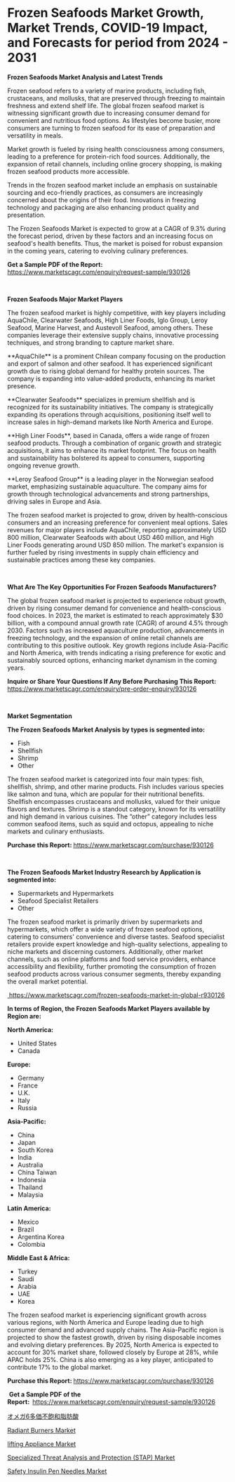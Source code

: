 <p><h1>Frozen Seafoods Market Growth, Market Trends, COVID-19 Impact, and Forecasts for period from 2024 - 2031</h1></p><p><strong>Frozen Seafoods Market Analysis and Latest Trends</strong></p>
<p><p>Frozen seafood refers to a variety of marine products, including fish, crustaceans, and mollusks, that are preserved through freezing to maintain freshness and extend shelf life. The global frozen seafood market is witnessing significant growth due to increasing consumer demand for convenient and nutritious food options. As lifestyles become busier, more consumers are turning to frozen seafood for its ease of preparation and versatility in meals. </p><p>Market growth is fueled by rising health consciousness among consumers, leading to a preference for protein-rich food sources. Additionally, the expansion of retail channels, including online grocery shopping, is making frozen seafood products more accessible. </p><p>Trends in the frozen seafood market include an emphasis on sustainable sourcing and eco-friendly practices, as consumers are increasingly concerned about the origins of their food. Innovations in freezing technology and packaging are also enhancing product quality and presentation. </p><p>The Frozen Seafoods Market is expected to grow at a CAGR of 9.3% during the forecast period, driven by these factors and an increasing focus on seafood's health benefits. Thus, the market is poised for robust expansion in the coming years, catering to evolving culinary preferences.</p></p>
<p><strong>Get a Sample PDF of the Report:&nbsp;</strong> <a href="https://www.marketscagr.com/enquiry/request-sample/930126">https://www.marketscagr.com/enquiry/request-sample/930126</a></p>
<p>&nbsp;</p>
<p><strong>Frozen Seafoods Major Market Players</strong></p>
<p><p>The frozen seafood market is highly competitive, with key players including AquaChile, Clearwater Seafoods, High Liner Foods, Iglo Group, Leroy Seafood, Marine Harvest, and Austevoll Seafood, among others. These companies leverage their extensive supply chains, innovative processing techniques, and strong branding to capture market share.</p><p>**AquaChile** is a prominent Chilean company focusing on the production and export of salmon and other seafood. It has experienced significant growth due to rising global demand for healthy protein sources. The company is expanding into value-added products, enhancing its market presence.</p><p>**Clearwater Seafoods** specializes in premium shellfish and is recognized for its sustainability initiatives. The company is strategically expanding its operations through acquisitions, positioning itself well to increase sales in high-demand markets like North America and Europe.</p><p>**High Liner Foods**, based in Canada, offers a wide range of frozen seafood products. Through a combination of organic growth and strategic acquisitions, it aims to enhance its market footprint. The focus on health and sustainability has bolstered its appeal to consumers, supporting ongoing revenue growth.</p><p>**Leroy Seafood Group** is a leading player in the Norwegian seafood market, emphasizing sustainable aquaculture. The company aims for growth through technological advancements and strong partnerships, driving sales in Europe and Asia.</p><p>The frozen seafood market is projected to grow, driven by health-conscious consumers and an increasing preference for convenient meal options. Sales revenues for major players include AquaChile, reporting approximately USD 800 million, Clearwater Seafoods with about USD 460 million, and High Liner Foods generating around USD 850 million. The market's expansion is further fueled by rising investments in supply chain efficiency and sustainable practices among these key companies.</p></p>
<p>&nbsp;</p>
<p><strong>What Are The Key Opportunities For Frozen Seafoods Manufacturers?</strong></p>
<p><p>The global frozen seafood market is projected to experience robust growth, driven by rising consumer demand for convenience and health-conscious food choices. In 2023, the market is estimated to reach approximately $30 billion, with a compound annual growth rate (CAGR) of around 4.5% through 2030. Factors such as increased aquaculture production, advancements in freezing technology, and the expansion of online retail channels are contributing to this positive outlook. Key growth regions include Asia-Pacific and North America, with trends indicating a rising preference for exotic and sustainably sourced options, enhancing market dynamism in the coming years.</p></p>
<p><strong>Inquire or Share Your Questions If Any Before Purchasing This Report:</strong> <a href="https://www.marketscagr.com/enquiry/pre-order-enquiry/930126">https://www.marketscagr.com/enquiry/pre-order-enquiry/930126</a></p>
<p>&nbsp;</p>
<p><strong>Market Segmentation</strong></p>
<p><strong>The Frozen Seafoods Market Analysis by types is segmented into:</strong></p>
<p><ul><li>Fish</li><li>Shellfish</li><li>Shrimp</li><li>Other</li></ul></p>
<p><p>The frozen seafood market is categorized into four main types: fish, shellfish, shrimp, and other marine products. Fish includes various species like salmon and tuna, which are popular for their nutritional benefits. Shellfish encompasses crustaceans and mollusks, valued for their unique flavors and textures. Shrimp is a standout category, known for its versatility and high demand in various cuisines. The “other” category includes less common seafood items, such as squid and octopus, appealing to niche markets and culinary enthusiasts.</p></p>
<p><strong>Purchase this Report:&nbsp;</strong><a href="https://www.marketscagr.com/purchase/930126">https://www.marketscagr.com/purchase/930126</a></p>
<p>&nbsp;</p>
<p><strong>The Frozen Seafoods Market Industry Research by Application is segmented into:</strong></p>
<p><ul><li>Supermarkets and Hypermarkets</li><li>Seafood Specialist Retailers</li><li>Other</li></ul></p>
<p><p>The frozen seafood market is primarily driven by supermarkets and hypermarkets, which offer a wide variety of frozen seafood options, catering to consumers' convenience and diverse tastes. Seafood specialist retailers provide expert knowledge and high-quality selections, appealing to niche markets and discerning customers. Additionally, other market channels, such as online platforms and food service providers, enhance accessibility and flexibility, further promoting the consumption of frozen seafood products across various consumer segments, thereby expanding the overall market potential.</p></p>
<p><a href="https://www.marketscagr.com/frozen-seafoods-market-in-global-r930126">&nbsp;https://www.marketscagr.com/frozen-seafoods-market-in-global-r930126</a></p>
<p><strong>In terms of Region, the Frozen Seafoods Market Players available by Region are:</strong></p>
<p>
    <p> <strong> North America: </strong>
        <ul>
            <li>United States</li>
            <li>Canada</li>
        </ul>
        </p> 
    <p> <strong> Europe: </strong>
        <ul>
            <li>Germany</li>
            <li>France</li>
            <li>U.K.</li>
            <li>Italy</li>
            <li>Russia</li>
        </ul>
        </p> 
    <p> <strong> Asia-Pacific: </strong>
        <ul>
            <li>China</li>
            <li>Japan</li>
            <li>South Korea</li>
            <li>India</li>
            <li>Australia</li>
            <li>China Taiwan</li>
            <li>Indonesia</li>
            <li>Thailand</li>
            <li>Malaysia</li>
        </ul>
        </p> 
    <p> <strong> Latin America: </strong>
        <ul>
            <li>Mexico</li>
            <li>Brazil</li>
            <li>Argentina Korea</li>
            <li>Colombia</li>
        </ul>
        </p> 
    <p> <strong> Middle East & Africa: </strong>
        <ul>
            <li>Turkey</li>
            <li>Saudi</li>
            <li>Arabia</li>
            <li>UAE</li>
            <li>Korea</li>
        </ul>
    </p>
    </p>
<p><p>The frozen seafood market is experiencing significant growth across various regions, with North America and Europe leading due to high consumer demand and advanced supply chains. The Asia-Pacific region is projected to show the fastest growth, driven by rising disposable incomes and evolving dietary preferences. By 2025, North America is expected to account for 30% market share, followed closely by Europe at 28%, while APAC holds 25%. China is also emerging as a key player, anticipated to contribute 17% to the global market.</p></p>
<p><strong>Purchase this Report: </strong><a href="https://www.marketscagr.com/purchase/930126">https://www.marketscagr.com/purchase/930126</a></p>
<p>&nbsp;<strong>Get a Sample PDF of the Report:&nbsp;&nbsp;</strong><a href="https://www.marketscagr.com/enquiry/request-sample/930126">https://www.marketscagr.com/enquiry/request-sample/930126</a></p>
<p><strong></strong></p>
<p><p><a href="https://medium.com/@gordonjast2023/omega-6-polyunsaturated-fatty-acids-market-%E3%81%AF-%E3%82%B3%E3%82%B9%E3%83%88%E7%AE%A1%E7%90%86%E3%81%A8%E5%8A%B9%E7%8E%87%E5%90%91%E4%B8%8A%E3%82%92%E5%84%AA%E5%85%88%E3%81%97%E3%81%BE%E3%81%99-%E3%81%95%E3%82%89%E3%81%AB-%E5%A0%B1%E5%91%8A%E6%9B%B8%E3%81%AF%E5%B8%82%E5%A0%B4%E3%81%AE%E9%9C%80%E8%A6%81%E9%9D%A2%E3%81%A8%E4%BE%9B%E7%B5%A6%E9%9D%A2%E3%81%AE%E4%B8%A1%E6%96%B9%E3%82%92%E3%82%AB%E3%83%90%E3%83%BC%E3%81%97%E3%81%A6%E3%81%84%E3%81%BE%E3%81%99-a82cac386ad1">オメガ6多価不飽和脂肪酸</a></p><p><a href="https://www.linkedin.com/pulse/unveiling-market-trends-global-radiant-burners-growth-regional-fhnde?trackingId=DbntKqhmStq5cC9A4wrbfg%3D%3D">Radiant Burners Market</a></p><p><a href="https://medium.com/@karinaokon70/the-lifting-appliance-market-is-anticipated-to-experience-significant-growth-with-a-projected-630a3b29e530">lifting Appliance Market</a></p><p><a href="https://issuu.com/reportprime-2/docs/specialized-threat-analysis-and-pro_dc4dc0ea073838">Specialized Threat Analysis and Protection (STAP) Market</a></p><p><a href="https://www.linkedin.com/pulse/booming-safety-insulin-pen-needles-market-sector-analysis-aptif?trackingId=a1oXF1xMQDm4y5HUBPFW2A%3D%3D">Safety Insulin Pen Needles Market</a></p></p>